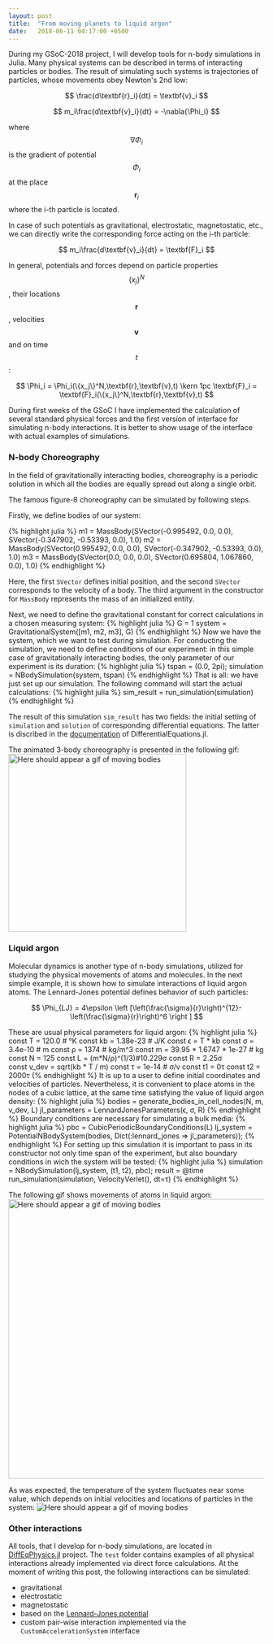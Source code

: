 ```yaml
---
layout: post
title:  "From moving planets to liquid argon"
date:   2018-06-11 04:17:00 +0500
---
```


<script type="text/javascript"
    src="http://cdn.mathjax.org/mathjax/latest/MathJax.js?config=TeX-AMS-MML_HTMLorMML">
</script>


During my GSoC-2018 project, I will develop tools for n-body simulations in Julia. Many physical systems can be described in terms of interacting particles or bodies. The result of simulating such systems is trajectories of particles, whose movements obey Newton's 2nd low:

$$ \frac{d\textbf{r}_i}{dt} = \textbf{v}_i $$

$$ m_i\frac{d\textbf{v}_i}{dt} = -\nabla{\Phi_i} $$

where $$\nabla{\Phi_i}$$ is the gradient of potential $$\Phi_i$$ at the place $$\textbf{r}_i$$ where the i-th particle is located. 

In case of such potentials as gravitational, electrostatic, magnetostatic, etc., we can directly write the corresponding force acting on the i-th particle:
 
$$ m_i\frac{d\textbf{v}_i}{dt} = \textbf{F}_i $$

In general, potentials and forces depend on particle properties $$\{x_j\}^N$$, their locations $$\textbf{r}$$, velocities $$\textbf{v}$$ and on time $$t$$:

$$ \Phi_i = \Phi_i(\{x_j\}^N,\textbf{r},\textbf{v},t) \kern 1pc \textbf{F}_i = \textbf{F}_i(\{x_j\}^N,\textbf{r},\textbf{v},t) $$

During first weeks of the GSoC I have implemented the calculation of several standard physical forces and the first version of interface for simulating n-body interactions. It is better to show usage of the interface with actual examples of simulations.

### N-body Choreography
In the field of gravitationally interacting bodies, choreography is a periodic solution in which all the bodies are equally spread out along a single orbit.

The famous figure-8 choreography can be simulated by following steps.

Firstly, we define bodies of our system:

{% highlight julia %}
m1 = MassBody(SVector(-0.995492, 0.0, 0.0), SVector(-0.347902, -0.53393, 0.0), 1.0)
m2 = MassBody(SVector(0.995492, 0.0, 0.0), SVector(-0.347902, -0.53393, 0.0), 1.0)
m3 = MassBody(SVector(0.0, 0.0, 0.0), SVector(0.695804, 1.067860, 0.0), 1.0)
{% endhighlight %}

Here, the first `SVector` defines initial position, and the second `SVector` corresponds to the velocity of a body. The third argument in the constructor for `MassBody` represents the mass of an initialized entity.

Next, we need to define the gravitational constant for correct calculations in a chosen measuring system:
{% highlight julia %}
G = 1
system = GravitationalSystem([m1, m2, m3], G)
{% endhighlight %}
Now we have the system, which we want to test during simulation. For conducting the simulation, we need to define conditions of our experiment: in this simple case of gravitationally interacting bodies, the only parameter of our experiment is its duration:
{% highlight julia %}
tspan = (0.0, 2pi);
simulation = NBodySimulation(system, tspan)
{% endhighlight %}
That is all: we have just set up our simulation. The following command will start the actual calculations:
{% highlight julia %}
sim_result = run_simulation(simulation)
{% endhighlight %}

The result of this simulation `sim_result` has two fields: the initial setting of `simulation` and `solution` of corresponding differential equations. The latter is discribed in the [documentation](http://docs.juliadiffeq.org/latest/basics/solution.html) of DifferentialEquations.jl.  

The animated 3-body choreography is presented in the following gif:
<img src="https://user-images.githubusercontent.com/16945627/41206054-76059a08-6d17-11e8-85be-ce1767188570.gif" alt="Here should appear a gif of moving bodies" width="350"/>

### Liquid argon
Molecular dynamics is another type of n-body simulations, utilized for studying the physical movements of atoms and molecules.
In the next simple example, it is shown how to simulate interactions of liquid argon atoms.
The Lennard-Jones potential defines behavior of such particles:

$$ \Phi_{LJ} = 4\epsilon \left [\left(\frac{\sigma}{r}\right)^{12}-\left(\frac{\sigma}{r}\right)^6 \right ] $$

These are usual physical parameters for liquid argon:
{% highlight julia %}
const T = 120.0 # °K
const kb = 1.38e-23 # J/K
const ϵ = T * kb
const σ = 3.4e-10 # m
const ρ = 1374 # kg/m^3
const m = 39.95 * 1.6747 * 1e-27 # kg
const N = 125
const L = (m*N/ρ)^(1/3)#10.229σ
const R = 2.25σ   
const v_dev = sqrt(kb * T / m)
const τ = 1e-14 # σ/v
const t1 = 0τ
const t2 = 2000τ
{% endhighlight %}
It is up to a user to define initial coordinates and velocities of particles. Nevertheless, it is convenient to place atoms in the nodes of a cubic lattice, at the same time satisfying the value of liquid argon density:
{% highlight julia %}
bodies = generate_bodies_in_cell_nodes(N, m, v_dev, L)
jl_parameters = LennardJonesParameters(ϵ, σ, R)
{% endhighlight %}
Boundary conditions are necessary for simulating a bulk media:
{% highlight julia %}
pbc = CubicPeriodicBoundaryConditions(L)
lj_system = PotentialNBodySystem(bodies, Dict(:lennard_jones => jl_parameters));
{% endhighlight %}
For setting up this simulation it is important to pass in its constructor not only time span of the experiment, but also boundary conditions in wich the system will be tested:
{% highlight julia %}
simulation = NBodySimulation(lj_system, (t1, t2), pbc);
result = @time run_simulation(simulation, VelocityVerlet(), dt=τ)
{% endhighlight %}

The following gif shows movements of atoms in liquid argon:
<img src="https://user-images.githubusercontent.com/16945627/41207210-0dd93c96-6d2b-11e8-8ffe-b20e8797e29e.gif" alt="Here should appear a gif of moving bodies" width="550"/>

As was expected, the temperature of the system fluctuates near some value, which depends on initial velocities and locations of particles in the system:
<img src="https://user-images.githubusercontent.com/16945627/41206938-fcbeac98-6d25-11e8-8951-0f59ddc8abca.png" alt="Here should appear a gif of moving bodies"/>

### Other interactions
All tools, that I develop for n-body simulations, are located in [DiffEqPhysics.jl](https://github.com/JuliaDiffEq/DiffEqPhysics.jl) project. The `test` folder contains examples of all physical interactions already implemented via direct force calculations. At the moment of writing this post, the following interactions can be simulated:
- gravitational
- electrostatic
- magnetostatic
- based on the [Lennard-Jones potential](https://en.wikipedia.org/wiki/Lennard-Jones_potential)
- custom pair-wise interaction implemented via the `CustomAccelerationSystem` interface


